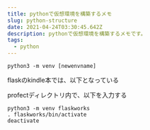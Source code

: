 ```yaml
---
title: pythonで仮想環境を構築するメモ
slug: python-structure
date: 2021-04-24T03:30:45.642Z
description: pythonで仮想環境を構築するメモです。
tags:
  - python
---
```

```
python3 -m venv [newenvname]
```

flaskのkindle本では、以下となっている

profectディレクトリ内で、以下を入力する
```
python3 -m venv flaskworks
. flaskworks/bin/activate
deactivate
```

